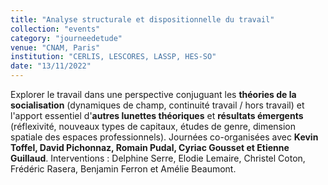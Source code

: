 ```yaml
---
title: "Analyse structurale et dispositionnelle du travail"
collection: "events"
category: "journeedetude"
venue: "CNAM, Paris"
institution: "CERLIS, LESCORES, LASSP, HES-SO"
date: "13/11/2022"
---
```

Explorer le travail dans une perspective conjuguant les **théories de la socialisation** (dynamiques de champ, continuité travail / hors travail) et l'apport essentiel d'**autres lunettes théoriques** et **résultats émergents** (réflexivité, nouveaux types de capitaux, études de genre, dimension spatiale des espaces professionnels). Journées co-organisées avec **Kevin Toffel, David Pichonnaz, Romain Pudal, Cyriac Gousset et Etienne Guillaud**. Interventions : Delphine Serre, Elodie Lemaire, Christel Coton, Frédéric Rasera, Benjamin Ferron et Amélie Beaumont. 